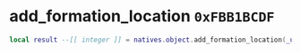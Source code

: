 # add_formation_location `0xFBB1BCDF`

```lua
local result --[[ integer ]] = natives.object.add_formation_location(_unk0 --[[ integer ]], _unk1 --[[ integer ]])
```